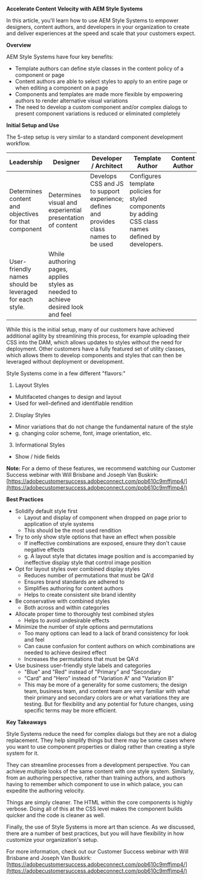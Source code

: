 **Accelerate Content Velocity with AEM Style Systems**

In this article, you&#39;ll learn how to use AEM Style Systems to empower designers, content authors, and developers in your organization to create and deliver experiences at the speed and scale that your customers expect.

**Overview**

AEM Style Systems have four key benefits:

- Template authors can define style classes in the content policy of a component or page
- Content authors are able to select styles to apply to an entire page or when editing a component on a page
- Components and templates are made more flexible by empowering authors to render alternative visual variations
- The need to develop a custom component and/or complex dialogs to present component variations is reduced or eliminated completely

**Initial Setup and Use**

The 5-step setup is very similar to a standard component development workflow.

| **Leadership** | **Designer** | **Developer / Architect** | **Template Author** | **Content Author** |
| --- | --- | --- | --- | --- |
| Determines content and objectives for that component | Determines visual and experiential presentation of content | Develops CSS and JS to support experience; defines and provides class names to be used | Configures template policies for styled components by adding CSS class names defined by developers.
User-friendly names should be leveraged for each style. | While authoring pages, applies styles as needed to achieve desired look and feel |

While this is the initial setup, many of our customers have achieved additional agility by streamlining this process, for example uploading their CSS into the DAM, which allows updates to styles without the need for deployment. Other customers have a fully featured set of utility classes, which allows them to develop components and styles that can then be leveraged without deployment or development.

Style Systems come in a few different &quot;flavors:&quot;

1. Layout Styles
  - Multifaceted changes to design and layout
  - Used for well-defined and identifiable rendition
2. Display Styles
  - Minor variations that do not change the fundamental nature of the style
  - g. changing color scheme, font, image orientation, etc.
3. Informational Styles
  - Show / hide fields

**Note:** For a demo of these features, we recommend watching our Customer Success webinar with Will Brisbane and Joseph Van Buskirk: [https://adobecustomersuccess.adobeconnect.com/pob610c9mffjmp4/](https://adobecustomersuccess.adobeconnect.com/pob610c9mffjmp4/)

**Best Practices**

- Solidify default style first
  - Layout and display of component when dropped on page prior to application of style systems
  - This should be the most used rendition
- Try to only show style options that have an effect when possible
  - If ineffective combinations are exposed, ensure they don&#39;t cause negative effects
  - g. A layout style that dictates image position and is accompanied by ineffective display style that control image position
- Opt for layout styles over combined display styles
  - Reduces number of permutations that must be QA&#39;d
  - Ensures brand standards are adhered to
  - Simplifies authoring for content authors
  - Helps to create consistent site brand identity
- Be conservative with combined styles
  - Both across and within categories
- Allocate proper time to thoroughly test combined styles
  - Helps to avoid undesirable effects
- Minimize the number of style options and permutations
  - Too many options can lead to a lack of brand consistency for look and feel
  - Can cause confusion for content authors on which combinations are needed to achieve desired effect
  - Increases the permutations that must be QA&#39;d
- Use business user-friendly style labels and categories
  - &quot;Blue&quot; and &quot;Red&quot; instead of &quot;Primary&quot; and &quot;Secondary
  - &quot;Card&quot; and &quot;Hero&quot; instead of &quot;Variation A&quot; and &quot;Variation B&quot;
  - This may be more of a generality for some customers; the design team, business team, and content team are very familiar with what their primary and secondary colors are or what variations they are testing. But for flexibility and any potential for future changes, using specific terms may be more efficient.

**Key Takeaways**

Style Systems reduce the need for complex dialogs but they are not a dialog replacement. They help simplify things but there may be some cases where you want to use component properties or dialog rather than creating a style system for it.

They can streamline processes from a development perspective. You can achieve multiple looks of the same content with one style system. Similarly, from an authoring perspective, rather than training authors, and authors having to remember which component to use in which palace, you can expedite the authoring velocity.

Things are simply cleaner. The HTML within the core components is highly verbose. Doing all of this at the CSS level makes the component builds quicker and the code is cleaner as well.

Finally, the use of Style Systems is more art than science. As we discussed, there are a number of best practices, but you will have flexibility in how customize your organization&#39;s setup.

For more information, check out our Customer Success webinar with Will Brisbane and Joseph Van Buskirk: [https://adobecustomersuccess.adobeconnect.com/pob610c9mffjmp4/](https://adobecustomersuccess.adobeconnect.com/pob610c9mffjmp4/)
